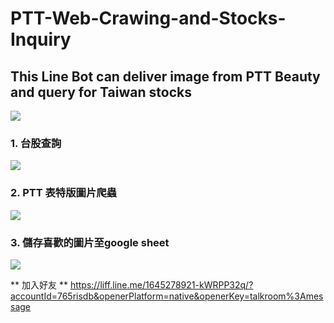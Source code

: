 ﻿# PTT-Web-Crawing-and-Stocks-Inquiry

## This Line Bot can deliver image from PTT Beauty and query for Taiwan stocks

![](https://i.imgur.com/KMDGlal.jpg)

### **1. 台股查詢**

![](https://i.imgur.com/WPku4Wx.jpg)

### **2. PTT 表特版圖片爬蟲**
![](https://i.imgur.com/OXOI9M4.jpg)


### **3. 儲存喜歡的圖片至google sheet**

![](https://i.imgur.com/olEMnd3.jpg)


** 加入好友 **
https://liff.line.me/1645278921-kWRPP32q/?accountId=765risdb&openerPlatform=native&openerKey=talkroom%3Amessage


